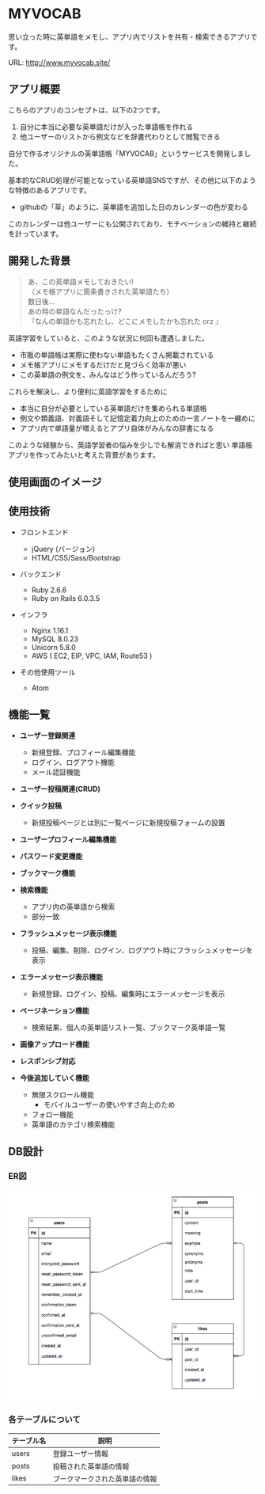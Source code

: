 # MYVOCAB

思い立った時に英単語をメモし、アプリ内でリストを共有・検索できるアプリです。

URL: http://www.myvocab.site/

## アプリ概要

こちらのアプリのコンセプトは、以下の2つです。

1. 自分に本当に必要な英単語だけが入った単語帳を作れる
2. 他ユーザーのリストから例文などを辞書代わりとして閲覧できる

自分で作るオリジナルの英単語帳「MYVOCAB」というサービスを開発しました。

基本的なCRUD処理が可能となっている英単語SNSですが、その他に以下のような特徴のあるアプリです。

- githubの「草」のように、英単語を追加した日のカレンダーの色が変わる

このカレンダーは他ユーザーにも公開されており、モチベーションの維持と継続を計っています。

## 開発した背景

> あ、この英単語メモしておきたい! <br>
（メモ帳アプリに箇条書きされた英単語たち） <br>
 数日後... <br>
 あの時の単語なんだったっけ? <br>
 『なんの単語かも忘れたし、どこにメモしたかも忘れた orz 』

 英語学習をしていると、このような状況に何回も遭遇しました。

 - 市販の単語帳は実際に使わない単語もたくさん掲載されている
 - メモ帳アプリにメモするだけだと見づらく効率が悪い
 - この英単語の例文を、みんなはどう作っているんだろう?

これらを解決し、より便利に英語学習をするために

 - 本当に自分が必要としている英単語だけを集められる単語帳
 - 例文や類義語、対義語そして記憶定着力向上のための一言ノートを一纏めに
 - アプリ内で単語量が増えるとアプリ自体がみんなの辞書になる

このような経験から、英語学習者の悩みを少しでも解消できればと思い
単語帳アプリを作ってみたいと考えた背景があります。

## 使用画面のイメージ

## 使用技術

- フロントエンド
  - jQuery (バージョン)
  - HTML/CSS/Sass/Bootstrap

- バックエンド
  - Ruby 2.6.6
  - Ruby on Rails 6.0.3.5

- インフラ
  - Nginx 1.16.1
  - MySQL 8.0.23
  - Unicorn 5.8.0
  - AWS ( EC2, EIP, VPC, IAM, Route53 )

- その他使用ツール
  - Atom

## 機能一覧

- **ユーザー登録関連**
  - 新規登録、プロフィール編集機能
  - ログイン、ログアウト機能
  - メール認証機能

- **ユーザー投稿関連(CRUD)**

- **クイック投稿**
  - 新規投稿ページとは別に一覧ページに新規投稿フォームの設置

- **ユーザープロフィール編集機能**

- **パスワード変更機能**

- **ブックマーク機能**

- **検索機能**
  - アプリ内の英単語から検索
  - 部分一致

- **フラッシュメッセージ表示機能**
  - 投稿、編集、削除、ログイン、ログアウト時にフラッシュメッセージを表示

- **エラーメッセージ表示機能**
  - 新規登録、ログイン、投稿、編集時にエラーメッセージを表示

- **ページネーション機能**
  - 検索結果、個人の英単語リスト一覧、ブックマーク英単語一覧

- **画像アップロード機能**

- **レスポンシブ対応**

- **今後追加していく機能**
  - 無限スクロール機能 <br>
    - モバイルユーザーの使いやすさ向上のため
  - フォロー機能
  - 英単語のカテゴリ検索機能

## DB設計

### ER図

![ER_Image](app/assets/images/ER_image.png)

### 各テーブルについて

| テーブル名 | 説明 |
----|----
| users | 登録ユーザー情報 |
| posts | 投稿された英単語の情報 |
|likes|ブークマークされた英単語の情報|
